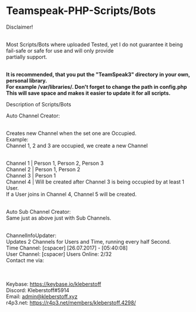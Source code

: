 <h1>Teamspeak-PHP-Scripts/Bots</h1>
<p size="16">
Disclaimer! <br><br>

Most Scripts/Bots where uploaded Tested, yet I do not guarantee it being fail-safe or safe for use and will only provide<br> partially support.<br><br>

<b>It is recommended, that you put the "TeamSpeak3" directory in your own, personal library.<br>
For example /var/libraries/. Don't forget to change the path in config.php<br>
This will save space and makes it easier to update it for all scripts.</b>

Description of Scripts/Bots<br>

Auto Channel Creator:<br><br>

Creates new Channel when the set one are Occupied.<br>
Example:<br>
Channel 1, 2 and 3 are occupied, we create a new Channel<br><br>

Channel 1 | Person 1, Person 2, Person 3<br>
Channel 2 | Person 1, Person 2<br>
Channel 3 | Person 1<br>
Channel 4 | Will be created after Channel 3 is being occupied by at least 1 User.<br>
If a User joins in Channel 4, Channel 5 will be created.<br><br>

Auto Sub Channel Creator:<br>
Same just as above just with Sub Channels.<br><br>

ChannelInfoUpdater:<br>
Updates 2 Channels for Users and Time, running every half Second.<br>
Time Channel: [cspacer] [26.07.2017] - [05:40:08]<br>
User Channel: [cspacer] Users Online: 2/32<br>
Contact me via:<br>
<br><br>

Keybase: https://keybase.io/kleberstoff<br>
Discord: Kleberstoff#5914<br>
Email: admin@kleberstoff.xyz<br>
r4p3.net: https://r4p3.net/members/kleberstoff.4298/<br>
</p>
  
